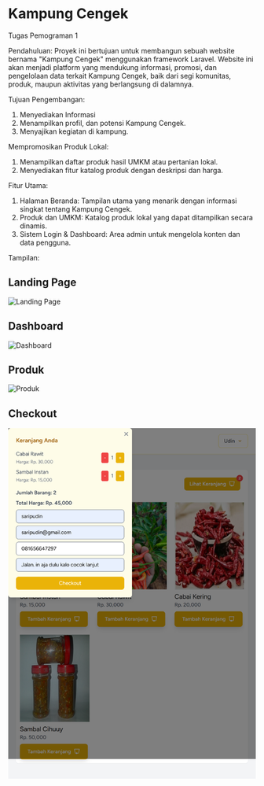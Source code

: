 # Kampung Cengek
Tugas Pemograman 1

Pendahuluan:
Proyek ini bertujuan untuk membangun sebuah website bernama "Kampung Cengek" menggunakan framework Laravel. Website ini akan menjadi platform yang mendukung informasi, promosi, dan pengelolaan data terkait Kampung Cengek, baik dari segi komunitas, produk, maupun aktivitas yang berlangsung di dalamnya.

Tujuan Pengembangan:
1. Menyediakan Informasi
2. Menampilkan profil, dan potensi Kampung Cengek.
3. Menyajikan kegiatan di kampung.

Mempromosikan Produk Lokal:
1. Menampilkan daftar produk hasil UMKM atau pertanian lokal.
2. Menyediakan fitur katalog produk dengan deskripsi dan harga.

Fitur Utama:
1. Halaman Beranda: Tampilan utama yang menarik dengan informasi singkat tentang Kampung Cengek.
2. Produk dan UMKM: Katalog produk lokal yang dapat ditampilkan secara dinamis.
3. Sistem Login & Dashboard: Area admin untuk mengelola konten dan data pengguna.

Tampilan:
## Landing Page
![Landing Page](https://raw.githubusercontent.com/saripudin14/img/main/Landing%20Page.png)

## Dashboard
![Dashboard](https://raw.githubusercontent.com/saripudin14/img/main/Dashboard.png)

## Produk
![Produk](https://raw.githubusercontent.com/saripudin14/img/main/Produk.png)

## Checkout
![Checkout](https://raw.githubusercontent.com/saripudin14/img/main/CO.png)


